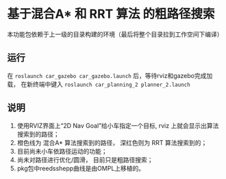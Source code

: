 # 基于混合A* 和 RRT 算法 的粗路径搜索

本功能包依赖于上一级的目录构建的环境（最后将整个目录拉到工作空间下编译）

## 运行
在 `roslaunch car_gazebo car_gazebo.launch` 后，等待rviz和gazebo完成加载， 在新终端中键入 `roslaunch car_planning_2 planner_2.launch`

## 说明
1. 使用RVIZ界面上“2D Nav Goal”给小车指定一个目标, rviz 上就会显示出算法搜索到的路径；
2. 橙色线为 混合A* 算法搜索到的路径， 深红色则为 RRT 算法搜索到的；
3. 目前尚未小车依路径运动的功能；
4. 尚未对路径进行优化/圆滑， 目前只是粗路径搜索；
5. pkg包中reedsshepp曲线是由OMPL上移植的。
